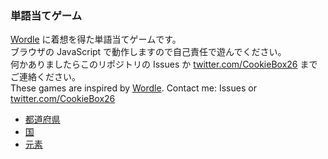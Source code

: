 ### 単語当てゲーム
[Wordle](https://www.nytimes.com/games/wordle/index.html) に着想を得た単語当てゲームです。  
ブラウザの JavaScript で動作しますので自己責任で遊んでください。  
何かありましたらこのリポジトリの Issues か [twitter.com/CookieBox26](https://twitter.com/CookieBox26) までご連絡ください。  
These games are inspired by [Wordle](https://www.nytimes.com/games/wordle/index.html). 
Contact me: Issues or [twitter.com/CookieBox26](https://twitter.com/CookieBox26)

- [都道府県](https://cookiebox26.github.io/games/todlefukens/todlefuken.html)
- [国](https://cookiebox26.github.io/games/todlefukens/worldle.html)
- [元素](https://cookiebox26.github.io/games/todlefukens/vanderwardle.html)
